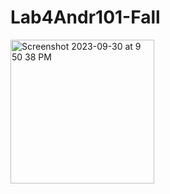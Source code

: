 # Lab4Andr101-Fall

<img width="230" alt="Screenshot 2023-09-30 at 9 50 38 PM" src="https://github.com/Evalenc6/Lab4Andr101-Fall/assets/117995655/6f6cb161-8535-465d-be49-5d3138f77594">
